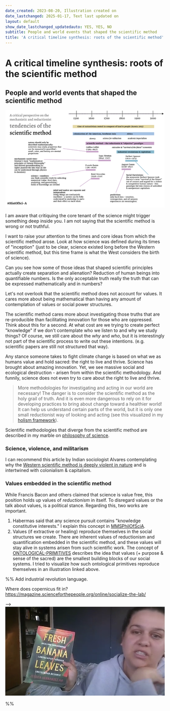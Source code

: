 ```yaml
---
date_created: 2023-08-20, Illustration created on
date_lastchanged: 2025-01-17, Text last updated on
layout: default
show_date_lastchanged_updatedauto: YES, YES, NO
subtitle: People and world events that shaped the scientific method
title: 'A critical timeline synthesis: roots of the scientific method'
---
```

# A critical timeline synthesis: roots of the scientific method
## People and world events that shaped the scientific method

![](media/cleanshot_2024-07-12-at-12-13-08@2x.png)



I am aware that critiquing the core tenant of the science might trigger something deep inside you. I am not saying that the scientific method is wrong or not truthful.

I want to raise your attention to the times and core ideas from which the scientific method arose. Look at how science was defined during its times of "inception" (just to be clear, science existed long before the Western scientific method, but this time frame is what the West considers the birth of science). 

Can you see how some of those ideas that shaped scientific principles actually create separation and alienation? Reduction of human beings into quantifiable numbers. Is the only acceptable truth really the truth that can be expressed mathematically and in numbers?

Let's not overlook that the scientific method does not account for values. It cares more about being mathematical than having any amount of contemplation of values or social power structures.

The scientific method cares more about investigating those truths that are re-producible than facilitating innovation for those who are oppressed. Think about this for a second. At what cost are we trying to create perfect "knowledge" if we don't contemplate who we listen to and why we study things? Of course, we still care about the *why* and *who*, but it is interestingly not part of the scientific process to write out these intentions. (e.g. scientific papers are still not structured that way). 

Any stance someone takes to fight climate change is based on what we as humans value and hold sacred: the right to live and thrive. Science has brought about amazing innovation. Yet, we see massive social and ecological destruction - arisen from within the scientific methodology. And funnily, science does not even try to care about the right to live and thrive.

> More methodologies for investigating and acting in our world are necessary! The danger is to consider the scientific method as the holy grail of truth. And it is even more dangerous to rely on it for developing practices to bring about change toward a healthier world! It can help us understand certain parts of the world, but it is only one small reductionist way of looking and acting (see this visualized in my [holism framework](SCIENCE-OF-HOLISM-FRAMEWORK.md)). 

Scientific methodologies that diverge from the scientific method are described in my marble on [philosophy of science](MMSPhilOfSciA.md).

### Science, violence, and militarism 
I can recommend this article by Indian sociologist Alvares contemplating why the [Western scientific method is deeply violent in nature](https://archive.unu.edu/unupress/unupbooks/uu05se/uu05se07.htm) and is intertwined with colonialism & capitalism.

### Values embedded in the scientific method
While Francis Bacon and others claimed that science is value free, this position holds up values of *reductionism* in itself. To disregard values or the talk about values, is a political stance. Regarding this, two works are important.

1. Habermas said that any science pursuit contains "knowledge constitutive interests." I explain this concept in [MMSPhilOfSciA](MMSPhilOfSciA.md).
2. Values (if extractive or healing) reproduce themselves in the social structures we create. There are inherent values of reductionism and quantification embedded in the scientific method, and these values will stay alive in systems arisen from such scientific work. The concept of [ONTOLOGICAL-PRIMITIVES](ONTOLOGICAL-PRIMITIVES.md) describes the idea that values (+ purpose & sense of the sacred) are the smallest building blocks of our social systems. I tried to visualize how such ontological primitives reproduce themselves in an illustration linked above. 


%%
Add industrial revolution language.

Where does copernicus fit in? https://magazine.scienceforthepeople.org/online/socialize-the-lab/

--> ![](media/cleanshot_2024-09-19-at-15-43-58@2x.png)

%%
